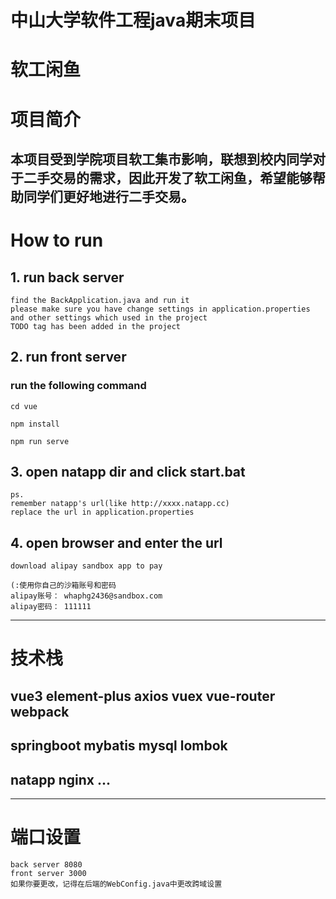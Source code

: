 # 中山大学软件工程java期末项目
# 软工闲鱼
# 项目简介
本项目受到学院项目软工集市影响，联想到校内同学对于二手交易的需求，因此开发了软工闲鱼，希望能够帮助同学们更好地进行二手交易。
---
# How to run
## 1. run back server
```
find the BackApplication.java and run it
please make sure you have change settings in application.properties
and other settings which used in the project
TODO tag has been added in the project
```
## 2. run front server
### run the following command
```
cd vue
```
```
npm install 
```
```
npm run serve
```
## 3. open natapp dir and click start.bat
```
ps. 
remember natapp's url(like http://xxxx.natapp.cc)
replace the url in application.properties
```
## 4. open browser and enter the url
```
download alipay sandbox app to pay
```   
```
(:使用你自己的沙箱账号和密码
alipay账号： whaphg2436@sandbox.com
alipay密码： 111111
```

---
# 技术栈

## vue3 element-plus axios vuex vue-router webpack
## springboot mybatis mysql lombok
## natapp nginx ...

---
# 端口设置
```
back server 8080
front server 3000
如果你要更改，记得在后端的WebConfig.java中更改跨域设置
```
